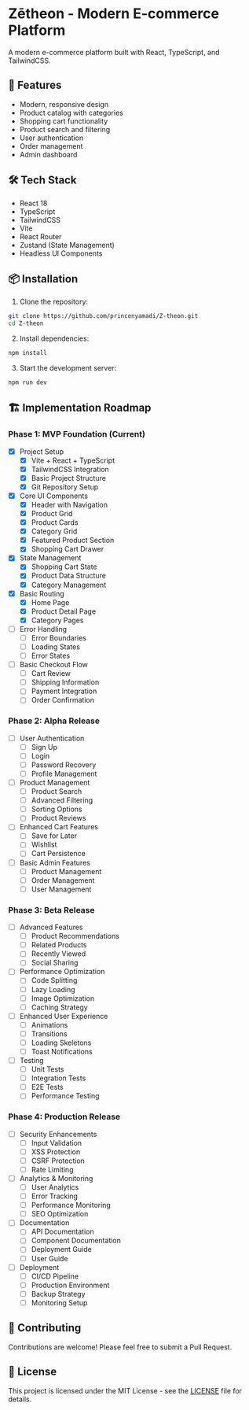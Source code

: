 # Zētheon - Modern E-commerce Platform

A modern e-commerce platform built with React, TypeScript, and TailwindCSS.

## 🚀 Features

- Modern, responsive design
- Product catalog with categories
- Shopping cart functionality
- Product search and filtering
- User authentication
- Order management
- Admin dashboard

## 🛠️ Tech Stack

- React 18
- TypeScript
- TailwindCSS
- Vite
- React Router
- Zustand (State Management)
- Headless UI Components

## 📦 Installation

1. Clone the repository:
```bash
git clone https://github.com/princenyamadi/Z-theon.git
cd Z-theon
```

2. Install dependencies:
```bash
npm install
```

3. Start the development server:
```bash
npm run dev
```

## 🏗️ Implementation Roadmap

### Phase 1: MVP Foundation (Current)
- [x] Project Setup
  - [x] Vite + React + TypeScript
  - [x] TailwindCSS Integration
  - [x] Basic Project Structure
  - [x] Git Repository Setup
- [x] Core UI Components
  - [x] Header with Navigation
  - [x] Product Grid
  - [x] Product Cards
  - [x] Category Grid
  - [x] Featured Product Section
  - [x] Shopping Cart Drawer
- [x] State Management
  - [x] Shopping Cart State
  - [x] Product Data Structure
  - [x] Category Management
- [x] Basic Routing
  - [x] Home Page
  - [x] Product Detail Page
  - [x] Category Pages
- [ ] Error Handling
  - [ ] Error Boundaries
  - [ ] Loading States
  - [ ] Error States
- [ ] Basic Checkout Flow
  - [ ] Cart Review
  - [ ] Shipping Information
  - [ ] Payment Integration
  - [ ] Order Confirmation

### Phase 2: Alpha Release
- [ ] User Authentication
  - [ ] Sign Up
  - [ ] Login
  - [ ] Password Recovery
  - [ ] Profile Management
- [ ] Product Management
  - [ ] Product Search
  - [ ] Advanced Filtering
  - [ ] Sorting Options
  - [ ] Product Reviews
- [ ] Enhanced Cart Features
  - [ ] Save for Later
  - [ ] Wishlist
  - [ ] Cart Persistence
- [ ] Basic Admin Features
  - [ ] Product Management
  - [ ] Order Management
  - [ ] User Management

### Phase 3: Beta Release
- [ ] Advanced Features
  - [ ] Product Recommendations
  - [ ] Related Products
  - [ ] Recently Viewed
  - [ ] Social Sharing
- [ ] Performance Optimization
  - [ ] Code Splitting
  - [ ] Lazy Loading
  - [ ] Image Optimization
  - [ ] Caching Strategy
- [ ] Enhanced User Experience
  - [ ] Animations
  - [ ] Transitions
  - [ ] Loading Skeletons
  - [ ] Toast Notifications
- [ ] Testing
  - [ ] Unit Tests
  - [ ] Integration Tests
  - [ ] E2E Tests
  - [ ] Performance Testing

### Phase 4: Production Release
- [ ] Security Enhancements
  - [ ] Input Validation
  - [ ] XSS Protection
  - [ ] CSRF Protection
  - [ ] Rate Limiting
- [ ] Analytics & Monitoring
  - [ ] User Analytics
  - [ ] Error Tracking
  - [ ] Performance Monitoring
  - [ ] SEO Optimization
- [ ] Documentation
  - [ ] API Documentation
  - [ ] Component Documentation
  - [ ] Deployment Guide
  - [ ] User Guide
- [ ] Deployment
  - [ ] CI/CD Pipeline
  - [ ] Production Environment
  - [ ] Backup Strategy
  - [ ] Monitoring Setup

## 🤝 Contributing

Contributions are welcome! Please feel free to submit a Pull Request.

## 📝 License

This project is licensed under the MIT License - see the [LICENSE](LICENSE) file for details.
